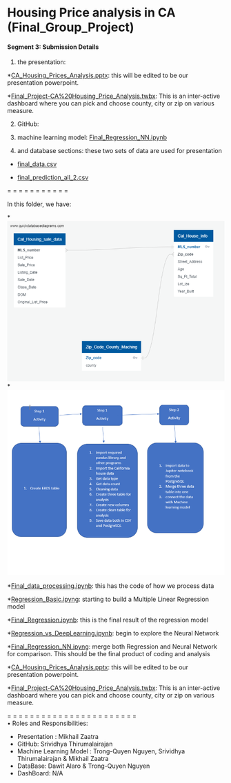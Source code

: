 # Housing Price analysis in CA (Final_Group_Project)

#### Segment 3:  Submission Details

1. the presentation:<br>

*<a href="Final_Project/CA%20Housing%20Prices%20Analysis.pptx" target="_blank">CA_Housing_Prices_Analysis.pptx</a>: this will be edited to be our presentation powerpoint.<br>

*<a href="Final_Project/Final_Project-CA%20Housing%20Price%20Analysis.twbx" target="_blank">Final_Project-CA%20Housing_Price_Analysis.twbx</a>: This is an inter-active dashboard where you can pick and choose county, city or zip on various measure.<br>

2. GitHub:<br>

3. machine learning model: <a href="Final_Project/Final_Regression_NN.ipynb" target="_blank">Final_Regression_NN.ipynb</a><br>

4. and database sections: these two sets of data are used for presentation

* <a href="Final_Project/Data/final_data.csv" target="_blank">final_data.csv</a><br>

* <a href="Final_Project/Data/final_prediction_all_2.csv" target="_blank">final_prediction_all_2.csv</a><br>

= = = = = = = = = = =<br>

In this folder, we have:

*![ERD](ERD.png)
*![Workflow](Workflow%20on%20database.PNG)

*<a href="Final_data_processing.ipynb" target="_blank">Final_data_processing.ipynb</a>: this has the code of how we process data

*<a href="Regression_Basic.ipynb" target="_blank">Regression_Basic.ipyng</a>: starting to build a Multiple Linear Regression model

*<a href="Final_Regression.ipynb" target="_blank">Final_Regression.ipynb</a>: this is the final result of the regression model

*<a href="Regression_vs_DeepLearning.ipynb" target="_blank">Regression_vs_DeepLearning.ipynb</a>: begin to explore the Neural Network

*<a href="Final_Regression_NN.ipynb" target="_blank">Final_Regression_NN.ipyng</a>: merge both Regression and Neural Network for comparison. This should be the final product of coding and analysis

*<a href="CA%20Housing%20Prices%20Analysis.pptx" target="_blank">CA_Housing_Prices_Analysis.pptx</a>: this will be edited to be our presentation powerpoint.

*<a href="Final_Project-CA%20Housing%20Price%20Analysis.twbx" target="_blank">Final_Project-CA%20Housing_Price_Analysis.twbx</a>: This is an inter-active dashboard where you can pick and choose county, city or zip on various measure.

= = = = = = = = = = = = = = = = = = = = = = =<br>
•	Roles and Responsibilities:
*   Presentation : Mikhail Zaatra
*   GitHub: Srividhya Thirumalairajan
*   Machine Learning Model : Trong-Quyen Nguyen, Srividhya Thirumalairajan & Mikhail Zaatra
*   DataBase: Dawit Alaro & Trong-Quyen Nguyen
*   DashBoard: N/A 

